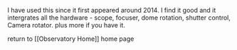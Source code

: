 I have used this since it first appeared around 2014. I find it good and it intergrates all the hardware - scope, focuser, dome rotation, shutter control, Camera rotator. plus more if you have it.




return to [[Observatory Home]] home page

